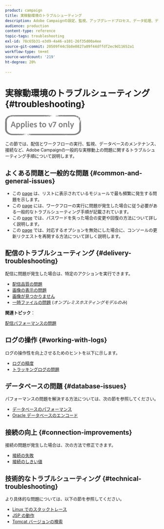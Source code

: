 ```yaml
---
product: campaign
title: 実稼動環境のトラブルシューティング
description: Adobe Campaignの設定、監視、アップグレードプロセス、データ処理、データベースのメンテナンス手順に関する実稼動環境のトラブルシューティング手順について説明します。
audience: production
content-type: reference
topic-tags: troubleshooting
exl-id: 78c65b31-e3d9-4a46-a101-26f35d00a4ee
source-git-commit: 20509f44c5b8e0827a09f44dffdf2ec9d11652a1
workflow-type: tm+mt
source-wordcount: '219'
ht-degree: 20%

---
```


# 実稼動環境のトラブルシューティング{#troubleshooting}

![](../../assets/v7-only.svg)

この節では、配信とワークフローの実行、監視、データベースのメンテナンス、接続など、Adobe Campaignの一般的な実稼動上の問題に関するトラブルシューティング手順について説明します。

## よくある問題と一般的な問題 {#common-and-general-issues}

* この [page](../../production/using/modules-and-frequent-issues.md) は、リストに表示されているモジュールで最も頻繁に発生する問題を示します。
* この [page](../../production/using/workflow-execution.md) には、ワークフローの実行に問題が発生した場合に従う必要がある一般的なトラブルシューティング手順が記載されています。
* この [page](../../production/using/lost-password.md) では、パスワードを失った場合の変更や回復の方法について詳しく説明します。
* この [page](../../production/using/console-update.md) では、対応するオプションを無効にした場合に、コンソールの更新リクエストを再開する方法について詳しく説明します。

## 配信のトラブルシューティング {#delivery-troubleshooting}

配信に問題が発生した場合は、特定のアクションを実行できます。
* [配信品質の問題](../../production/using/performance-and-throughput-issues.md#deliverability_issues)
* [画像の表示の問題](../../production/using/image-display-issues.md)
* [画像が見つかりません](../../production/using/images-missing.md)
* [一時ファイルの問題](../../production/using/temporary-files.md) (*オンプレミスホスティングモデルのみ*)

**関連トピック**：

[配信パフォーマンスの問題](../../delivery/using/delivery-performances.md)

## ログの操作 {#working-with-logs}

ログの操作性を向上させるためのヒントを以下に示します。

* [ログの精度](../../production/using/log-precision.md)
* [トラッキングログの問題](../../production/using/tracking-logs-issues.md)

## データベースの問題 {#database-issues}

パフォーマンスの問題を解決する方法については、次の節を参照してください。

* [データベースのパフォーマンス](../../production/using/database-performances.md)
* [Oracle データベースのエンコード](../../production/using/encoding-of-the-oracle-database.md)

## 接続の向上 {#connection-improvements}

接続の問題が発生した場合は、次の方法で修正できます。

* [接続の失敗](../../production/using/failure-to-connect.md)
* [接続のしきい値](../../production/using/connection-thresholds.md)

## 技術的なトラブルシューティング {#technical-troubleshooting}

より具体的な問題については、以下の節を参照してください。

* [Linux でのスタックトレース](../../production/using/stack-trace-in-linux.md)
* [JSP の動作](../../production/using/jsp-behavior.md)
* [Tomcat バージョンの検索](../../production/using/locate-tomcat-version.md)
